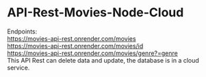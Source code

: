 # API-Rest-Movies-Node-Cloud
Endpoints:  
https://movies-api-rest.onrender.com/movies  
https://movies-api-rest.onrender.com/movies/id  
https://movies-api-rest.onrender.com/movies/genre?=genre  
This API Rest can delete data and update, the database is in a cloud service.
